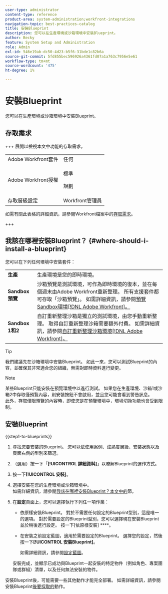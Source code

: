 ```yaml
---
user-type: administrator
content-type: reference
product-area: system-administration;workfront-integrations
navigation-topic: best-practices-catalog
title: 安裝Blueprint
description: 您可以在生產環境或沙箱環境中安裝Blueprint。
author: Becky
feature: System Setup and Administration
role: Admin
exl-id: 546e19ab-dc50-4d23-b5f6-31bde1c82b6a
source-git-commit: 5fd855bec596926a4361fd07a1a763c7956e5e61
workflow-type: tm+mt
source-wordcount: '475'
ht-degree: 1%

---
```


# 安裝Blueprint

<!-- Audited: 5/2025 -->

您可以在生產環境或沙箱環境中安裝Blueprint。

## 存取需求

+++ 展開以檢視本文中功能的存取需求。

<table style="table-layout:auto"> 
 <col> 
 <col> 
 <tbody> 
  <tr> 
   <td role="rowheader">Adobe Workfront套件</td> 
   <td>任何</td> 
  </tr> 
  <tr> 
   <td role="rowheader">Adobe Workfront授權</td> 
   <td>
   <p>標準</p>
   <p>規劃</p></td> 
  </tr> 
  <tr> 
   <td role="rowheader">存取層級設定</td> 
   <td>Workfront管理員</td> 
  </tr> 
 </tbody> 
</table>

如需有關此表格的詳細資訊，請參閱Workfront檔案中的[存取需求](/help/quicksilver/administration-and-setup/add-users/access-levels-and-object-permissions/access-level-requirements-in-documentation.md)。

+++

## 我該在哪裡安裝Blueprint？ {#where-should-i-install-a-blueprint}

您可以在下列任何環境中安裝套件：

<table style="table-layout:auto">
        <tr>
        <td><strong>生產</strong></td>
        <td>生產環境是您的即時環境。</td>
    </tr>
    <tr>
        <td><strong>Sandbox 預覽</strong></td>
        <td>沙箱預覽是測試環境，可作為即時環境的復本，並在每個週末由Adobe Workfront重新整理。 所有支援套件都可存取「沙箱預覽」。 如需詳細資訊，請參閱<a href="../../administration-and-setup/set-up-workfront/workfront-testing-environments/wf-preview-sandbox-environment.md">預覽Sandbox環境[!DNL Adobe Workfront]。</a></td>
    </tr>
    <tr>
        <td><strong>Sandbox 1和2</strong></td>
        <td>自訂重新整理沙箱是獨立的測試環境，由您手動重新整理。 取得自訂重新整理沙箱需要額外付費。 如需詳細資訊，請參閱<a href="../../administration-and-setup/set-up-workfront/workfront-testing-environments/wf-custom-refresh-sandbox-environment.md">自訂重新整理沙箱環境[!DNL Adobe Workfront]。</a></td>
    </tr>
</table>

>[!TIP]
>
>我們建議先在沙箱環境中安裝Blueprint。 如此一來，您可以測試Blueprint的內容，並確保其非常適合您的組織，無需對即時資料進行變更。

>[!NOTE]
>
>某些Blueprint只能安裝在預覽環境中以進行測試。 如果您在生產環境、沙箱1或沙箱2中存取僅預覽內容，則安裝按鈕不會啟用，並且您可能會看到警告訊息。\
>此外，存取僅限預覽的內容時，即使您是在預覽環境中，環境切換功能也會受到限制。

## 安裝Blueprint

{{step1-to-blueprints}}

1. 尋找您要安裝的Blueprint。 您可以依使用案例、成熟度層級、安裝狀態以及頁面右側的型別來篩選。
1. （選用）按一下「**[!UICONTROL 詳細資料]**」以瞭解Blueprint的運作方式。
1. 按一下&#x200B;**[!UICONTROL 安裝]**。
1. 選擇安裝在您的生產環境或沙箱環境中。\
   如需詳細資訊，請參閱[我該在哪裡安裝Blueprint？本文中的](#where-should-i-install-a-blueprint)節。
1. 在&#x200B;**設定**&#x200B;頁面上，您可以選擇執行下列任一項作業：

   * 依原樣安裝Blueprint。 對於不需要任何設定的Blueprint型別，這是唯一的選項。 對於需要設定的Blueprint型別，您可以選擇現在安裝Blueprint並於稍後進行設定。 按一下[依原樣安裝] ****。
   * 在安裝之前設定藍圖，適用於需要設定的Blueprint。 選擇您的設定，然後按一下&#x200B;**[!UICONTROL 安裝Blueprint]**。

     如需詳細資訊，請參閱[設定藍圖](../../administration-and-setup/blueprints/configure-template-package.md)。

   安裝完成，並顯示已成功與Blueprint一起安裝的特定物件（例如角色、專案團隊或群組）清單，以及任何無法安裝的物件。

安裝Blueprint後，可能需要一些其他動作才能完全部署。 如需詳細資訊，請參閱安裝Blueprint[後要採取的](../../administration-and-setup/blueprints/best-next-actions-after-install.md)動作。
